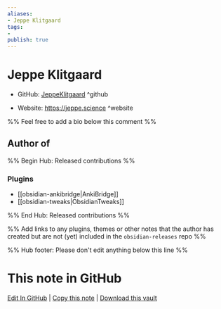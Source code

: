 ```yaml
---
aliases:
- Jeppe Klitgaard
tags:
- 
publish: true
---
```


# Jeppe Klitgaard

- GitHub: [JeppeKlitgaard](https://github.com/JeppeKlitgaard/) ^github
<!-- - Discord: `@` ^discord-->
- Website: <https://jeppe.science> ^website
<!-- - [[Publish sites|Publish site]]: ^publish-->

%% Feel free to add a bio below this comment %%


## Author of

%% Begin Hub: Released contributions %%
### Plugins
- [[obsidian-ankibridge|AnkiBridge]]
- [[obsidian-tweaks|ObsidianTweaks]]

%% End Hub: Released contributions %%

%% Add links to any plugins, themes or other notes that the author has created but are not (yet) included in the `obsidian-releases` repo %%

<!--
### Unlisted plugins
-->

<!--
### Others
-->

<!--
## Sponsor this author

- [[GitHub sponsors]]: [Sponsor @JeppeKlitgaard on GitHub Sponsors](https://github.com/sponsors/JeppeKlitgaard) ^github-sponsor
- [[Buy me a coffee]]: ^buy-me-a-coffee
- [[PayPal]]: ^paypal
- [[Patreon]]: ^patreon

-->

<!--
## Follow this author
-->

<!-- - [[YouTube Channels|On YouTube]]: <https://> ^youtube-->
<!-- - Twitter: <https://> ^twitter-->
<!-- - ... -->

%% Hub footer: Please don't edit anything below this line %%

# This note in GitHub

<span class="git-footer">[Edit In GitHub](https://github.dev/obsidian-community/obsidian-hub/blob/main/01%20-%20Community/People/JeppeKlitgaard.md "git-hub-edit-note") | [Copy this note](https://raw.githubusercontent.com/obsidian-community/obsidian-hub/main/01%20-%20Community/People/JeppeKlitgaard.md "git-hub-copy-note") | [Download this vault](https://github.com/obsidian-community/obsidian-hub/archive/refs/heads/main.zip "git-hub-download-vault") </span>
